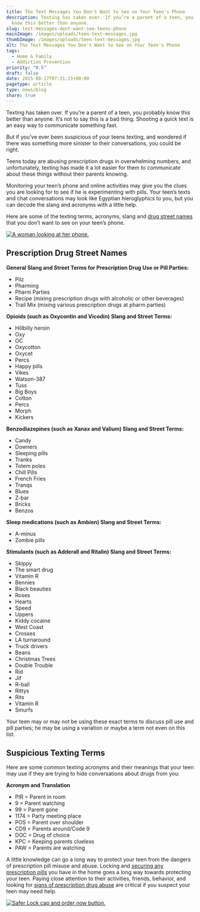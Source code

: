 ```yaml
---
title: The Text Messages You Don't Want to See on Your Teen's Phone
description: Texting has taken over. If you’re a parent of a teen, you probably
  know this better than anyone.
slug: text-messages-dont-want-see-teens-phone
mainImage: /images/uploads/teen-text-messages.jpg
thumbImage: /images/uploads/teen-text-messages.jpg
alt: The Text Messages You Don't Want to See on Your Teen's Phone
tags:
  - Home & Family
  - Addiction Prevention
priority: "0.5"
draft: false
date: 2015-08-17T07:31:21+00:00
pagetype: article
type: news/blog
share: true
---
```

Texting has taken over. If you’re a parent of a teen, you probably know this better than anyone. It’s not to say this is a bad thing. Shooting a quick text is an easy way to communicate something fast.

But if you’ve ever been suspicious of your teens texting, and wondered if there was something more sinister to their conversations, you could be right.

Teens today are abusing prescription drugs in overwhelming numbers, and unfortunately, texting has made it a lot easier for them to communicate about these things without their parents knowing.

Monitoring your teen’s phone and online activities may give you the clues you are looking for to see if he is experimenting with pills. Your teen’s texts and chat conversations may look like Egyptian hieroglyphics to you, but you can decode the slang and acronyms with a little help.

Here are some of the texting terms, acronyms, slang and [drug street names](http://www.prescriptiondrugabuse.org/Prescription-Drug-Slang-and-Street-Terms.htm) that you don’t want to see on your teen’s phone.

[![A woman looking at her phone.](/images/uploads/rxguardian-well-rx-graphic.jpg "Save up to 80 percent on prescription drugs.")](https://www.wellrx.com/rx-discount-card/enroll/?invitecode=SaferLock%20&utm_source=SaferLock%20&utm_medium=affiliate&utm_campaign=%3cblogs%3E "WellRx Link")

## Prescription Drug Street Names

**General Slang and Street Terms for Prescription Drug Use or Pill Parties:**

* Pilz
* Pharming
* Pharm Parties
* Recipe (mixing prescription drugs with alcoholic or other beverages)
* Trail Mix (mixing various prescription drugs at pharm parties)

**Opioids (such as Oxycontin and Vicodin) Slang and Street Terms:**

* Hillbilly heroin
* Oxy
* OC
* Oxycotton
* Oxycet
* Percs
* Happy pills
* Vikes
* Watson-387
* Tuss
* Big Boys
* Cotton
* Percs
* Morph
* Kickers

**Benzodiazepines (such as Xanax and Valium) Slang and Street Terms:**

* Candy
* Downers
* Sleeping pills
* Tranks
* Totem poles
* Chill Pills
* French Fries
* Tranqs
* Blues
* Z-bar
* Bricks
* Benzos

**Sleep medications (such as Ambien) Slang and Street Terms:**

* A-minus
* Zombie pills

**Stimulants (such as Adderall and Ritalin) Slang and Street Terms:**

* Skippy
* The smart drug
* Vitamin R
* Bennies
* Black beauties
* Roses
* Hearts
* Speed
* Uppers
* Kiddy cocaine
* West Coast
* Crosses
* LA turnaround
* Truck drivers
* Beans
* Christmas Trees
* Double Trouble
* Rid
* Jif
* R-ball
* Rittys
* Rits
* Vitamin R
* Smurfs

Your teen may or may not be using these exact terms to discuss pill use and pill parties; he may be using a variation or maybe a term not even on this list.

## Suspicious Texting Terms

Here are some common texting acronyms and their meanings that your teen may use if they are trying to hide conversations about drugs from you:

**Acronym and Translation**

* PIR = Parent in room
* 9 = Parent watching
* 99 = Parent gone
* 1174 = Party meeting place
* POS = Parent over shoulder
* CD9 = Parents around/Code 9
* DOC = Drug of choice
* KPC = Keeping parents clueless
* PAW = Parents are watching

A little knowledge can go a long way to protect your teen from the dangers of prescription pill misuse and abuse. Locking and [securing any prescription pills](/products/saferlock/) you have in the home goes a long way towards protecting your teen. Paying close attention to their activities, friends, behavior, and looking for [signs of prescription drug abuse](/who-we-serve/home-family/teen-addiction/signs-of-teenage-drug-abuse/) are critical if you suspect your teen may need help.

[![Safer Lock cap and order now button.](/images/uploads/safer-cta.png "Better safe than sorry. Lock up your meds.")](https://shop.rxguardian.com/products/safer-lock "Safer Lock Product Link")